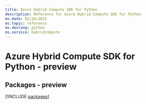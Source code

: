 ```yaml
---
title: Azure Hybrid Compute SDK for Python
description: Reference for Azure Hybrid Compute SDK for Python
ms.date: 02/26/2025
ms.topic: reference
ms.devlang: python
ms.service: hybridcompute
---
```

# Azure Hybrid Compute SDK for Python - preview
## Packages - preview
[!INCLUDE [packages](hybrid-compute-index.md)]